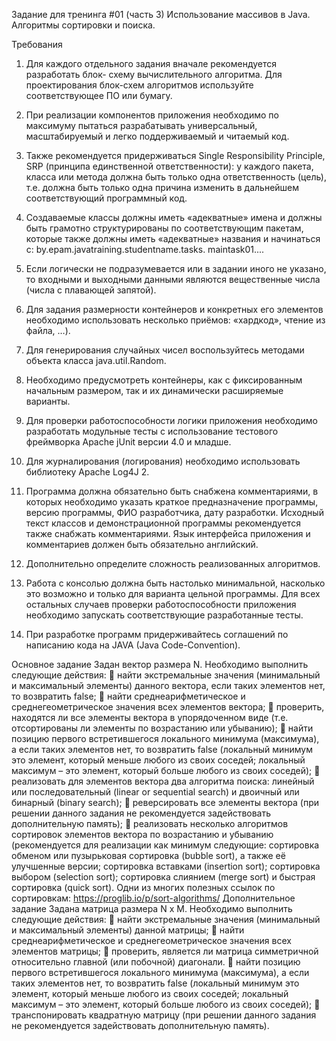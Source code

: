 Задание для тренинга #01 (часть 3)
Использование массивов в Java.
Алгоритмы сортировки и поиска.

Требования
1) Для каждого отдельного задания вначале рекомендуется разработать блок-
схему вычислительного алгоритма. Для проектирования блок-схем алгоритмов
используйте соответствующее ПО или бумагу.
2) При реализации компонентов приложения необходимо по максимуму
пытаться разрабатывать универсальный, масштабируемый и легко
поддерживаемый и читаемый код.
3) Также рекомендуется придерживаться Single Responsibility Principle, SRP
(принципа единственной ответственности): у каждого пакета, класса или метода
должна быть только одна ответственность (цель), т.е. должна быть только одна
причина изменить в дальнейшем соответствующий программный код.
4) Создаваемые классы должны иметь «адекватные» имена и должны быть
грамотно структурированы по соответствующим пакетам, которые также
должны иметь «адекватные» названия и начинаться с:
by.epam.javatraining.studentname.tasks. maintask01....
5) Если логически не подразумевается или в задании иного не указано, то
входными и выходными данными являются вещественные числа (числа с
плавающей запятой).
6) Для задания размерности контейнеров и конкретных его элементов
необходимо использовать несколько приёмов: «хардкод», чтение из файла, …).
7) Для генерирования случайных чисел воспользуйтесь методами объекта
класса java.util.Random.
8) Необходимо предусмотреть контейнеры, как с фиксированным начальным
размером, так и их динамически расширяемые варианты.
9) Для проверки работоспособности логики приложения необходимо
разработать модульные тесты с использование тестового фреймворка Apache
jUnit версии 4.0 и младше.
10) Для журналирования (логирования) необходимо использовать библиотеку
Apache Log4J 2.
11) Программа должна обязательно быть снабжена комментариями, в которых
необходимо указать краткое предназначение программы, версию программы,
ФИО разработчика, дату разработки. Исходный текст классов и
демонстрационной программы рекомендуется также снабжать комментариями.
Язык интерфейса приложения и комментариев должен быть обязательно
английский.
12) Дополнительно определите сложность реализованных алгоритмов.

13) Работа с консолью должна быть настолько минимальной, насколько это
возможно и только для варианта цельной программы. Для всех остальных
случаев проверки работоспособности приложения необходимо запускать
соответствующие разработанные тесты.
14) При разработке программ придерживайтесь соглашений по написанию кода
на JAVA (Java Code-Convention).

Основное задание
Задан вектор размера N. Необходимо выполнить следующие действия:
 найти экстремальные значения (минимальный и максимальный элементы)
данного вектора, если таких элементов нет, то возвратить false;
 найти среднеарифметическое и среднегеометрическое значения всех
элементов вектора;
 проверить, находятся ли все элементы вектора в упорядоченном виде (т.е.
отсортированы ли элементы по возрастанию или убыванию);
 найти позицию первого встретившегося локального минимума (максимума), а
если таких элементов нет, то возвратить false (локальный минимум это элемент,
который меньше любого из своих соседей; локальный максимум – это элемент,
который больше любого из своих соседей);
 реализовать для элементов вектора два алгоритма поиска: линейный или
последовательный (linear or sequential search) и двоичный или бинарный (binary
search);
 реверсировать все элементы вектора (при решении данного задания не
рекомендуется задействовать дополнительную память);
 реализовать несколько алгоритмов сортировок элементов вектора по
возрастанию и убыванию (рекомендуется для реализации как минимум
следующие: сортировка обменом или пузырьковая сортировка (bubble sort), а
также её улучшенные версии; сортировка вставками (insertion sort); сортировка
выбором (selection sort); сортировка слиянием (merge sort) и быстрая сортировка
(quick sort).
Одни из многих полезных ссылок по сортировкам:
https://proglib.io/p/sort-algorithms/
Дополнительное задание
Задана матрица размера N x M. Необходимо выполнить следующие действия:
 найти экстремальные значения (минимальный и максимальный элементы)
данной матрицы;
 найти среднеарифметическое и среднегеометрическое значения всех
элементов матрицы;
 проверить, является ли матрица симметричной относительно главной (или
побочной) диагонали.
 найти позицию первого встретившегося локального минимума (максимума), а
если таких элементов нет, то возвратить false (локальный минимум это элемент,
который меньше любого из своих соседей; локальный максимум – это элемент,
который больше любого из своих соседей);
 транспонировать квадратную матрицу (при решении данного задания не
рекомендуется задействовать дополнительную память).
